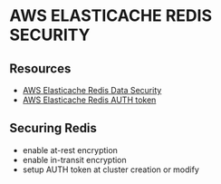 # AWS ELASTICACHE REDIS SECURITY

## Resources

- [AWS Elasticache Redis Data Security](https://docs.aws.amazon.com/AmazonElastiCache/latest/red-ug/encryption.html)
- [AWS Elasticache Redis AUTH token](https://docs.aws.amazon.com/AmazonElastiCache/latest/red-ug/auth.html)

## Securing Redis

- enable at-rest encryption
- enable in-transit encryption
- setup AUTH token at cluster creation or modify
